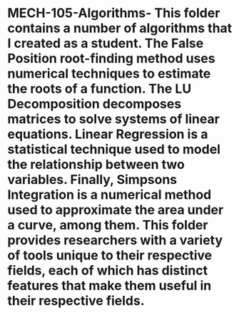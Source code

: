 # MECH-105-Algorithms- This folder contains a number of algorithms that I created as a student. The False Position root-finding method uses numerical techniques to estimate the roots of a function. The LU Decomposition decomposes matrices to solve systems of linear equations. Linear Regression is a statistical technique used to model the relationship between two variables. Finally, Simpsons Integration is a numerical method used to approximate the area under a curve, among them. This folder provides researchers with a variety of tools unique to their respective fields, each of which has distinct features that make them useful in their respective fields.

